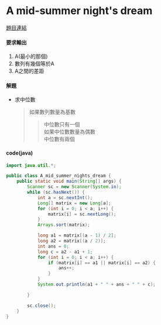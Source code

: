 #  A mid-summer night's dream


[題目連結](https://vjudge.net/problem/UVA-10057)

#### 要求輸出
1. A(最小的那個)
2. 數列有幾個等於A
3. A之間的差距

#### 解題

* 求中位數

  >如果數列數量為基數    
  >> 中位數只有一個  
  >如果中位數數量為偶數    
  >> 中位數有兩個
  
#### code(java)

```java
import java.util.*;

public class A_mid_summer_nights_dream {
    public static void main(String[] args) {
        Scanner sc = new Scanner(System.in);
        while (sc.hasNext()) {
            int a = sc.nextInt();
            Long[] matrix = new Long[a];
            for (int i = 0; i < a; i++) {
                matrix[i] = sc.nextLong();
            }
            Arrays.sort(matrix);

            long a1 = matrix[(a - 1) / 2];
            long a2 = matrix[(a / 2)];
            int ans = 0;
            long c = a2 - a1 + 1;
            for (int i = 0; i < a; i++) {
                if (matrix[i] == a1 || matrix[i] == a2) {
                    ans++;
                }
            }
            System.out.println(a1 + " " + ans + " " + c);

        }

        sc.close();
    }
}
```
